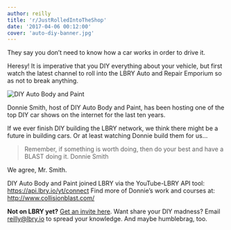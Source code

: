 ```yaml
---
author: reilly
title: 'r/JustRolledIntoTheShop'
date: '2017-04-06 00:12:00'
cover: 'auto-diy-banner.jpg'
---
```

They say you don’t need to know how a car works in order to drive it.

Heresy! It is imperative that you DIY everything about your vehicle, but first watch the latest channel to roll into the LBRY Auto and Repair Emporium so as not to break anything.

![DIY Auto Body and Paint](/img/news/auto-diy-inline.png)

Donnie Smith, host of DIY Auto Body and Paint, has been hosting one of the top DIY car shows on the internet for the last ten years.

If we ever finish DIY building the LBRY network, we think there might be a future in building cars. Or at least watching Donnie build them for us…

> Remember, if something is worth doing, then do your best and have a BLAST doing it.
> Donnie Smith

We agree, Mr. Smith.

DIY Auto Body and Paint joined LBRY via the YouTube-LBRY API tool: https://api.lbry.io/yt/connect 
Find more of Donnie’s work and courses at: http://www.collisionblast.com/

**Not on LBRY yet?** [Get an invite here](https://lbry.io/get). Want share your DIY madness? Email reilly@lbry.io to spread your knowledge. And maybe humblebrag, too.
